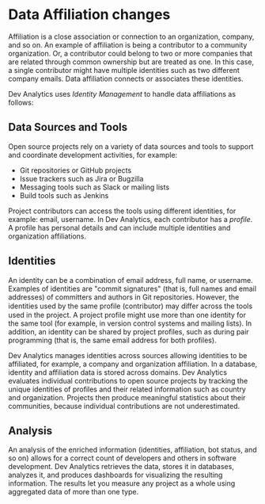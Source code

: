 # Data Affiliation changes

Affiliation is a close association or connection to an organization, company, and so on. An example of affiliation is being a contributor to a community organization. Or, a contributor could belong to two or more companies that are related through common ownership but are treated as one. In this case, a single contributor might have multiple identities such as two different company emails. Data affiliation connects or associates these identities.

Dev Analytics uses _Identity Management_ to handle data affiliations as follows:

## Data Sources and Tools

Open source projects rely on a variety of data sources and tools to support and coordinate development activities, for example:

* Git repositories or GitHub projects
* Issue trackers such as Jira or Bugzilla
* Messaging tools such as Slack or mailing lists
* Build tools such as Jenkins

Project contributors can access the tools using different identities, for example: email, username. In Dev Analytics, each contributor has a _profile_. A profile has personal details and can include multiple identities and organization affiliations.

## Identities

An identity can be a combination of email address, full name, or username. Examples of identities are "commit signatures" \(that is, full names and email addresses\) of committers and authors in Git repositories. However, the identities used by the same profile \(contributor\) may diﬀer across the tools used in the project. A project profile might use more than one identity for the same tool \(for example, in version control systems and mailing lists\). In addition, an identity can be shared by project profiles, such as during pair programming \(that is, the same email address for both profiles\).

Dev Analytics manages identities across sources allowing identities to be affiliated, for example, a company and organization affiliation. In a database, identity and affiliation data is stored across domains. Dev Analytics evaluates individual contributions to open source projects by tracking the unique identities of profiles and their related information such as country and organization. Projects then produce meaningful statistics about their communities, because individual contributions are not underestimated.

## Analysis

An analysis of the enriched information \(identities, affiliation, bot status, and so on\) allows for a correct count of developers and others in software development. Dev Analytics retrieves the data, stores it in databases, analyzes it, and produces dashboards for visualizing the resulting information. The results let you measure any project as a whole using aggregated data of more than one type.

